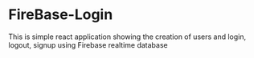 # FireBase-Login
This is simple react application showing the creation of users and login, logout, signup using Firebase realtime database
